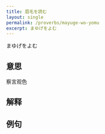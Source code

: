 ```yaml
---
title: 眉毛を読む
layout: single
permalink: /proverbs/mayuge-wo-yomu
excerpt: まゆげをよむ
---
```


まゆげをよむ

## 意思

察言观色

## 解释

## 例句

